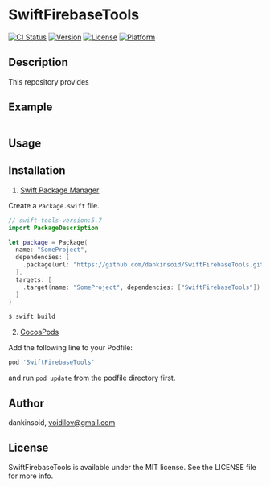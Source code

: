 # SwiftFirebaseTools

[![CI Status](https://img.shields.io/travis/dankinsoid/SwiftFirebaseTools.svg?style=flat)](https://travis-ci.org/dankinsoid/SwiftFirebaseTools)
[![Version](https://img.shields.io/cocoapods/v/SwiftFirebaseTools.svg?style=flat)](https://cocoapods.org/pods/SwiftFirebaseTools)
[![License](https://img.shields.io/cocoapods/l/SwiftFirebaseTools.svg?style=flat)](https://cocoapods.org/pods/SwiftFirebaseTools)
[![Platform](https://img.shields.io/cocoapods/p/SwiftFirebaseTools.svg?style=flat)](https://cocoapods.org/pods/SwiftFirebaseTools)


## Description
This repository provides

## Example

```swift

```
## Usage

 
## Installation

1. [Swift Package Manager](https://github.com/apple/swift-package-manager)

Create a `Package.swift` file.
```swift
// swift-tools-version:5.7
import PackageDescription

let package = Package(
  name: "SomeProject",
  dependencies: [
    .package(url: "https://github.com/dankinsoid/SwiftFirebaseTools.git", from: "0.0.2")
  ],
  targets: [
    .target(name: "SomeProject", dependencies: ["SwiftFirebaseTools"])
  ]
)
```
```ruby
$ swift build
```

2.  [CocoaPods](https://cocoapods.org)

Add the following line to your Podfile:
```ruby
pod 'SwiftFirebaseTools'
```
and run `pod update` from the podfile directory first.

## Author

dankinsoid, voidilov@gmail.com

## License

SwiftFirebaseTools is available under the MIT license. See the LICENSE file for more info.
